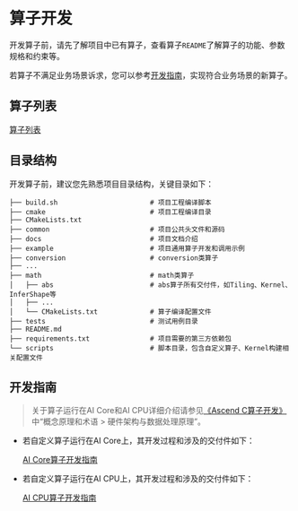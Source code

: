 # 算子开发

开发算子前，请先了解项目中已有算子，查看算子`README`了解算子的功能、参数规格和约束等。

若算子不满足业务场景诉求，您可以参考[开发指南](#开发指南)，实现符合业务场景的新算子。

## 算子列表

[算子列表](./op_list.md)

## 目录结构

开发算子前，建议您先熟悉项目目录结构，关键目录如下：

```
├── build.sh                       # 项目工程编译脚本
├── cmake                          # 项目工程编译目录
├── CMakeLists.txt
├── common                         # 项目公共头文件和源码                 
├── docs                           # 项目文档介绍
├── example                        # 项目通用算子开发和调用示例               
├── conversion                     # conversion类算子
├── ...
├── math                           # math类算子
│   ├── abs                        # abs算子所有交付件，如Tiling、Kernel、InferShape等
│   ├── ...
│   └── CMakeLists.txt             # 算子编译配置文件
├── tests                          # 测试用例目录
├── README.md
├── requirements.txt               # 项目需要的第三方依赖包
└── scripts                        # 脚本目录，包含自定义算子、Kernel构建相关配置文件
```

## 开发指南

> 关于算子运行在AI Core和AI CPU详细介绍请参见[《Ascend C算子开发》](https://hiascend.com/document/redirect/CannCommunityOpdevAscendC)中“概念原理和术语 > 硬件架构与数据处理原理”。

- 若自定义算子运行在AI Core上，其开发过程和涉及的交付件如下：

    [AI Core算子开发指南](./aicore_develop_guide.md)

- 若自定义算子运行在AI CPU上，其开发过程和涉及的交付件如下：

    [AI CPU算子开发指南](./aicpu_develop_guide.md)
